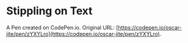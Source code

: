 # Stippling on Text

A Pen created on CodePen.io. Original URL: [https://codepen.io/oscar-jite/pen/zYXYLro](https://codepen.io/oscar-jite/pen/zYXYLro).

